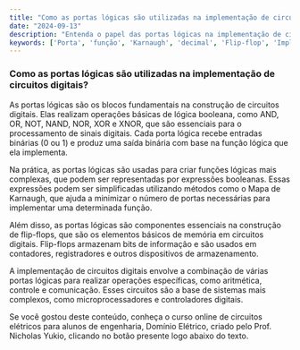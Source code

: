 ```yaml
---
title: "Como as portas lógicas são utilizadas na implementação de circuitos digitais?"
date: "2024-09-13"
description: "Entenda o papel das portas lógicas na implementação de circuitos digitais e como elas são fundamentais para o funcionamento de sistemas eletrônicos."
keywords: ['Porta', 'função', 'Karnaugh', 'decimal', 'Flip-flop', 'Implementação', 'Lógica']
---
```


### Como as portas lógicas são utilizadas na implementação de circuitos digitais?

As portas lógicas são os blocos fundamentais na construção de circuitos digitais. Elas realizam operações básicas de lógica booleana, como AND, OR, NOT, NAND, NOR, XOR e XNOR, que são essenciais para o processamento de sinais digitais. Cada porta lógica recebe entradas binárias (0 ou 1) e produz uma saída binária com base na função lógica que ela implementa.

Na prática, as portas lógicas são usadas para criar funções lógicas mais complexas, que podem ser representadas por expressões booleanas. Essas expressões podem ser simplificadas utilizando métodos como o Mapa de Karnaugh, que ajuda a minimizar o número de portas necessárias para implementar uma determinada função.

Além disso, as portas lógicas são componentes essenciais na construção de flip-flops, que são os elementos básicos de memória em circuitos digitais. Flip-flops armazenam bits de informação e são usados em contadores, registradores e outros dispositivos de armazenamento.

A implementação de circuitos digitais envolve a combinação de várias portas lógicas para realizar operações específicas, como aritmética, controle e comunicação. Esses circuitos são a base de sistemas mais complexos, como microprocessadores e controladores digitais.

Se você gostou deste conteúdo, conheça o curso online de circuitos elétricos para alunos de engenharia, Domínio Elétrico, criado pelo Prof. Nicholas Yukio, clicando no botão presente logo abaixo do texto.
